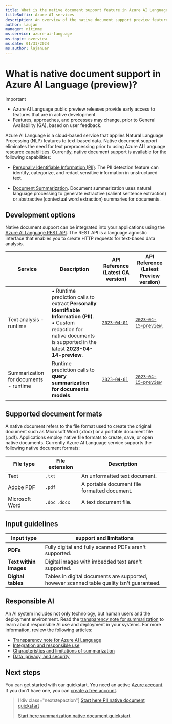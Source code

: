 ```yaml
---
title: What is the native document support feature in Azure AI Language (preview)?
titleSuffix: Azure AI services
description: An overview of the native document support preview feature for Azure AI Languages Personally Identifiable Information and Summarization capabilities.
author: laujan
manager: nitinme
ms.service: azure-ai-language
ms.topic: overview
ms.date: 01/31/2024
ms.author: lajanuar
---
```


# What is native document support in Azure AI Language (preview)?

> [!IMPORTANT]
>
> * Azure AI Language public preview releases provide early access to features that are in active development.
> * Features, approaches, and processes may change, prior to General Availability (GA), based on user feedback.

Azure AI Language is a cloud-based service that applies Natural Language Processing (NLP) features to text-based data. Native document support eliminates the need for text preprocessing prior to using Azure AI Language resource capabilities.  Currently, native document support is available for the following capabilities:

* [Personally Identifiable Information (PII)](../personally-identifiable-information/overview.md). The PII detection feature can identify, categorize, and redact sensitive information in unstructured text.

* [Document Summarization](../summarization/overview.md). Document summarization uses natural language processing to generate extractive (salient sentence extraction) or abstractive (contextual word extraction) summaries for documents.

## Development options

Native document support can be integrated into your applications using the [Azure AI Language REST API](/rest/api/language/). The REST API is a language agnostic interface that enables you to create HTTP requests for text-based data analysis.

|Service|Description|API Reference (Latest GA version)|API Reference (Latest Preview version)|
|--|--|--|--|
| Text analysis - runtime | &bullet; Runtime prediction calls to extract **Personally Identifiable Information (PII)**.</br>&bullet; Custom redaction for native documents is supported in the latest **2023-04-14-preview**.|[`2023-04-01`](/rest/api/language/2023-04-01/text-analysis-runtime)|[`2023-04-15-preview`.](/rest/api/language/2023-04-15-preview/text-analysis-runtime)|
| Summarization for documents - runtime|Runtime prediction calls to **query summarization for documents models**.|[`2023-04-01`](/rest/api/language/2023-04-01/text-analysis-runtime/submit-job)|[`2023-04-15-preview`](/rest/api/language/2023-04-15-preview/text-analysis-runtime)|

## Supported document formats

A native document refers to the file format used to create the original document such as Microsoft Word (.docx) or a portable document file (.pdf).  Applications employ native file formats to create, save, or open native documents.  Currently Azure AI Language service supports the following native document formats:

|File type|File extension|Description|
|---------|--------------|-----------|
|Text| `.txt`|An unformatted text document.|
|Adobe PDF| `.pdf`       |A portable document file formatted document.|
|Microsoft Word| `.doc` `.docx`|A text document file.|

## Input guidelines

|Input type|support and limitations|
|---|---|
|**PDFs**| Fully digital and fully scanned PDFs aren't supported.|
|**Text within images**| Digital images with imbedded text aren't supported.|
|**Digital tables**| Tables in digital documents are supported, however scanned table quality isn't guaranteed.|

## Responsible AI

An AI system includes not only technology, but human users and the deployment environment. Read the [transparency note for summarization](/legal/cognitive-services/language-service/transparency-note-extractive-summarization?context=/azure/ai-services/language-service/context/context) to learn about responsible AI use and deployment in your systems. For more information, review the following articles:

* [Transparency note for Azure AI Language](/legal/cognitive-services/language-service/transparency-note?context=/azure/ai-services/language-service/context/context)
* [Integration and responsible use](/legal/cognitive-services/language-service/guidance-integration-responsible-use-summarization?context=/azure/ai-services/language-service/context/context)
* [Characteristics and limitations of summarization](/legal/cognitive-services/language-service/characteristics-and-limitations-summarization?context=/azure/ai-services/language-service/context/context)
* [Data, privacy, and security](/legal/cognitive-services/language-service/data-privacy?context=/azure/ai-services/language-service/context/context)

## Next steps

You can get started with our quickstart. You need an active [Azure account](https://azure.microsoft.com/free/cognitive-services/).  If you don't have one, you can [create a free account](https://azure.microsoft.com/free).

> [!div class="nextstepaction"]
> [Start here PII native document quickstart](pii-quickstart.mdquickstart.md "Learn how to process and analyze native documents.")
>
>[Start here summarization native document quickstart](summarization-quickstart.md "Learn how to process and analyze native documents.")
